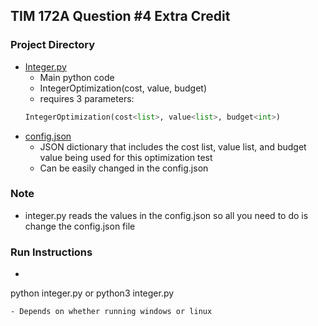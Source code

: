 ## **TIM 172A Question #4 Extra Credit**

### **Project Directory**
- [Integer.py](./integer.py)
    - Main python code 
    - IntegerOptimization(cost, value, budget)
    - requires 3 parameters:
    ``` python
    IntegerOptimization(cost<list>, value<list>, budget<int>)
    ```
- [config.json](./config.json)
    - JSON dictionary that includes the cost list, value list, and budget value being used for this optimization test
    - Can be easily changed in the config.json


### **Note**
- integer.py reads the values in the config.json so all you need to do is change the config.json file

### **Run Instructions**
- ```
python integer.py
or 
python3 integer.py
```
- Depends on whether running windows or linux
